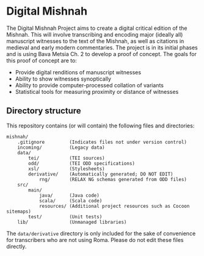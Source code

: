 Digital Mishnah
===============

The Digital Mishnah Project aims to create a digital critical edition of the
Mishnah. This will involve transcribing and encoding major (ideally all)
manuscript witnesses to the text of the Mishnah, as well as citations in
medieval and early modern commentaries. The project is in its initial phases
and is using Bava Metsia Ch. 2 to develop a proof of concept. The goals for
this proof of concept are to:

* Provide digital renditions of manuscript witnesses
* Ability to show witnesses synoptically
* Ability to provide computer-processed collation of variants
* Statistical tools for measuring proximity or distance of witnesses

Directory structure
-------------------

This repository contains (or will contain) the following files and
directories:

    mishnah/
        .gitignore         (Indicates files not under version control)
        incoming/          (Legacy data)
        data/
            tei/           (TEI sources)
            odd/           (TEI ODD specifications)
            xsl/           (Stylesheets)
            derivative/    (Automatically generated; DO NOT EDIT)
                rng/       (RELAX NG schemas generated from ODD files)
        src/
            main/   
                java/      (Java code)
                scala/     (Scala code)
                resources/ (Additional project resources such as Cocoon sitemaps)
            test/          (Unit tests)
        lib/               (Unmanaged libraries)

The `data/derivative` directory is only included for the sake of convenience for
transcribers who are not using Roma. Please do not edit these files directly.


